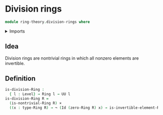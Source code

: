 # Division rings

```agda
module ring-theory.division-rings where
```

<details><summary>Imports</summary>
```agda
open import foundation.cartesian-product-types
open import foundation.identity-types
open import foundation.negation
open import foundation.universe-levels
open import ring-theory.invertible-elements-rings
open import ring-theory.nontrivial-rings
open import ring-theory.rings
```
</details>

## Idea

Division rings are nontrivial rings in which all nonzero elements are invertible.

## Definition

```agda
is-division-Ring :
  { l : Level} → Ring l → UU l
is-division-Ring R =
  (is-nontrivial-Ring R) ×
  ((x : type-Ring R) → ¬ (Id (zero-Ring R) x) → is-invertible-element-Ring R x)
```
